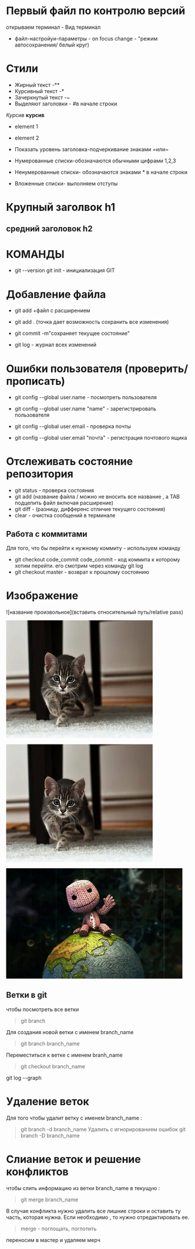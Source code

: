 # Первый файл по контролю версий
 открываем терминал - Вид терминал
* файл-настройуи-параметры - on focus change - "режим автосохранения/ белый круг)

# Стили 
* Жирный текст -**
* Курсивный текст -*
* Зачеркнутый текст -~
* Выделяют заголовки - #в начале строки

*Курсив*
**курсив**

* element 1
* element 2

* Показать уровень заголовка-подчеркивание знаками =или~
* Нумерованные списки-обозначаются обычными цифрами 1,2,3
* Ненумерованные списки- обозначаются знаками * в начале строки
* Вложенные списки- выполняем отступы

# Крупный заголвок h1
## средний заголовок h2

# КОМАНДЫ
* git --version
git init - инициализация GIT

# Добавление файла
* git add +файл с расширением
* git add . (точка дает возможность сохранить все изменения)
* git commit -m"сохраняет текущее состояние"

* git log   - журнал всех изменений

# Ошибки пользователя (проверить/прописать)
* git config --global user.name - посмотреть пользователя
* git config --global user.name "name" - зарегистрировать пользователя

* git config --global user.email - проверка почты
* git config --global user.email "почта" - регистрация почтового ящика

# Отслеживать состояние репозитория
* git status - проверка состояния
* git add (название файла / можно не вносить все название , а TAB подцепить файл включая расширение)
* git diff - (разницу, дифференс отличие текущего состояния)
* clear - очистка сообщений в терминале

## Работа с коммитами
Для того, что бы перейти к нужному коммиту - используем команду
* git checkout code_commit
 code_commit - код коммита к которому хотим перейти. его смотрим через команду git log
* git checkout master - возврат к прошлому состоянию

# Изображение
![название произвольное](вставить относительный путь/relative pass)

![cartinka](i.jpg)

![frfr](i.jpg)

![2525](22.jpg)

## Ветки в git

чтобы посмотреть все ветки
> git branch

Для создания новой ветки с именем branch_name
> git branch branch_name

Переместиться к ветке с именем branh_name
> git checkout branch_name

git log --graph

# Удаление веток
Для того чтобы удалит ветку с именем branch_name :
> git branch -d branch_name
Удалить с игнорированием ошибок
> git branch -D branch_name

# Слиание веток и решение конфликтов
чтобы слить информацию из ветки branch_name в текущую :
> git merge branch_name

В случае конфликта нужно удалить все лишние строки и оставить ту часть, которая нужна. Если необходимо , то нужно отредактировать ее.

> merge - поглощать, поглотить

переносим в мастер и удаляем мерч